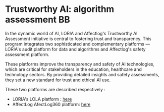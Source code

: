 # Trustworthy AI: algorithm assessment BB

In the dynamic world of AI, LORIA and Affectlog's Trustworthy AI Assessment initiative is central to fostering trust and transparency. This program integrates two sophisticated and complementary platforms — LORIA's audit platform for data and algorithms and Affectlog's safety assessment platform. 

These platforms improve the transparency and safety of AI technologies, which are critical for stakeholders in the education, healthcare and technology sectors.
By providing detailed insights and safety assessments, they set a new standard for trust and ethical AI use.

These two platforms are described respectively :

- LORIA's LOLA platform : [here](https://github.com/Prometheus-X-association/t-ai/blob/loria/README.md)
- AffectLog AfectLog360 platform: [here](https://github.com/Prometheus-X-association/t-ai/blob/AffectLog360-dd/README.md)
